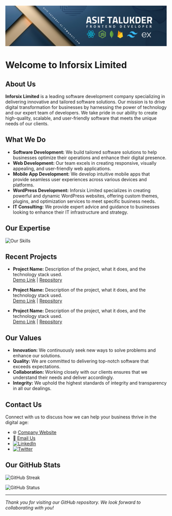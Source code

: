 ![Inforsix Limited Banner](https://github.com/inforsix/inforsix/blob/main/Assets/Banner.png?raw=true) 

# Welcome to Inforsix Limited

## About Us
**Inforsix Limited** is a leading software development company specializing in delivering innovative and tailored software solutions. Our mission is to drive digital transformation for businesses by harnessing the power of technology and our expert team of developers. We take pride in our ability to create high-quality, scalable, and user-friendly software that meets the unique needs of our clients.

## What We Do
- **Software Development:** We build tailored software solutions to help businesses optimize their operations and enhance their digital presence.
- **Web Development:** Our team excels in creating responsive, visually appealing, and user-friendly web applications.
- **Mobile App Development:** We develop intuitive mobile apps that provide seamless user experiences across various devices and platforms.
- **WordPress Development:** Inforsix Limited specializes in creating powerful and dynamic WordPress websites, offering custom themes, plugins, and optimization services to meet specific business needs.
- **IT Consulting:** We provide expert advice and guidance to businesses looking to enhance their IT infrastructure and strategy.

## Our Expertise

![Our Skills](https://skillicons.dev/icons?i=js,react,nodejs,python,django,aws,azure,html,css,bootstrap,tailwind,java,figma,flutter,firebase,flask,github,mongodb,mysql,nextjs,pycharm,redux,sqlite,wordpress,vscode)

## Recent Projects

- **Project Name:** Description of the project, what it does, and the technology stack used.  
  [Demo Link](#) | [Repository](#)

- **Project Name:** Description of the project, what it does, and the technology stack used.  
  [Demo Link](#) | [Repository](#)

- **Project Name:** Description of the project, what it does, and the technology stack used.  
  [Demo Link](#) | [Repository](#)

## Our Values
- **Innovation:** We continuously seek new ways to solve problems and enhance our solutions.
- **Quality:** We are committed to delivering top-notch software that exceeds expectations.
- **Collaboration:** Working closely with our clients ensures that we understand their needs and deliver accordingly.
- **Integrity:** We uphold the highest standards of integrity and transparency in all our dealings.

## Contact Us

Connect with us to discuss how we can help your business thrive in the digital age:

- 🌐 [Company Website](https://www.inforsix.com)
- 📧 [Email Us](mailto:info@inforsix.com)
- [<img src='https://upload.wikimedia.org/wikipedia/commons/thumb/c/ca/LinkedIn_logo_initials.png/640px-LinkedIn_logo_initials.png' alt='LinkedIn' height='40'>](https://www.linkedin.com/company/inforsix-limited)
- [<img src='https://upload.wikimedia.org/wikipedia/commons/thumb/b/b7/X_logo.jpg/1200px-X_logo.jpg' alt='Twitter' height='40'>](https://x.com/inforsix)

## Our GitHub Stats

![GitHub Streak](https://github-readme-streak-stats.herokuapp.com?user=Inforsix-Limited&theme=react&border_radius=5)

![GitHub Status](http://github-profile-summary-cards.vercel.app/api/cards/profile-details?username=Inforsix-Limited&theme=github)

---

*Thank you for visiting our GitHub repository. We look forward to collaborating with you!*
